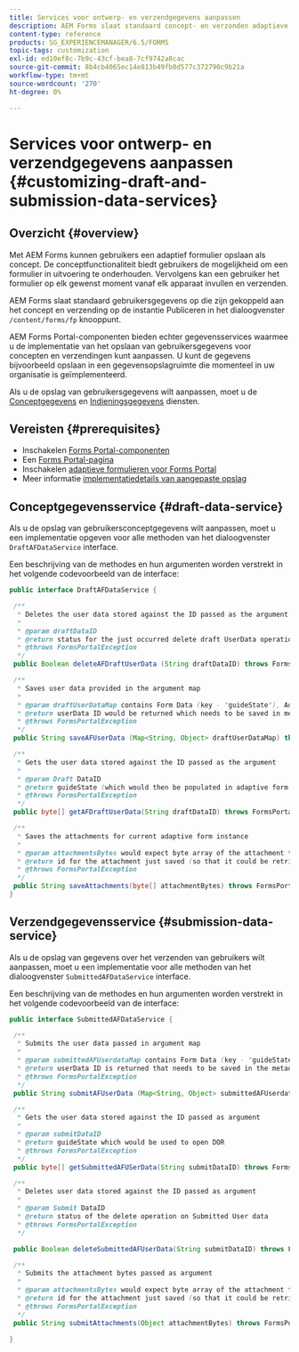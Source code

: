 ```yaml
---
title: Services voor ontwerp- en verzendgegevens aanpassen
description: AEM Forms slaat standaard concept- en verzonden adaptieve formulieren op in een standaardknooppunt van de instantie Publiceren. U kunt echter de services voor concepten en verzendgegevens van AEM Forms configureren om de opslag van concepten en verzonden adaptieve formulieren aan te passen.
content-type: reference
products: SG_EXPERIENCEMANAGER/6.5/FORMS
topic-tags: customization
exl-id: ed10ef8c-7b9c-43cf-bea8-7cf9742a8cac
source-git-commit: 8b4cb4065ec14e813b49fb0d577c372790c9b21a
workflow-type: tm+mt
source-wordcount: '270'
ht-degree: 0%

---
```


# Services voor ontwerp- en verzendgegevens aanpassen {#customizing-draft-and-submission-data-services}

## Overzicht {#overview}

Met AEM Forms kunnen gebruikers een adaptief formulier opslaan als concept. De conceptfunctionaliteit biedt gebruikers de mogelijkheid om een formulier in uitvoering te onderhouden. Vervolgens kan een gebruiker het formulier op elk gewenst moment vanaf elk apparaat invullen en verzenden.

AEM Forms slaat standaard gebruikersgegevens op die zijn gekoppeld aan het concept en verzending op de instantie Publiceren in het dialoogvenster `/content/forms/fp` knooppunt.

AEM Forms Portal-componenten bieden echter gegevensservices waarmee u de implementatie van het opslaan van gebruikersgegevens voor concepten en verzendingen kunt aanpassen. U kunt de gegevens bijvoorbeeld opslaan in een gegevensopslagruimte die momenteel in uw organisatie is geïmplementeerd.

Als u de opslag van gebruikersgegevens wilt aanpassen, moet u de [Conceptgegevens](/help/forms/using/custom-draft-submission-data-services.md#p-draft-data-service-p) en [Indieningsgegevens](/help/forms/using/custom-draft-submission-data-services.md#p-submission-data-service-p) diensten.

## Vereisten {#prerequisites}

* Inschakelen [Forms Portal-componenten](/help/forms/using/enabling-forms-portal-components.md)
* Een [Forms Portal-pagina](/help/forms/using/creating-form-portal-page.md)
* Inschakelen [adaptieve formulieren voor Forms Portal](/help/forms/using/draft-submission-component.md)
* Meer informatie [implementatiedetails van aangepaste opslag](/help/forms/using/draft-submission-component.md#customizing-the-storage)

## Conceptgegevensservice {#draft-data-service}

Als u de opslag van gebruikersconceptgegevens wilt aanpassen, moet u een implementatie opgeven voor alle methoden van het dialoogvenster `DraftAFDataService` interface.

Een beschrijving van de methodes en hun argumenten worden verstrekt in het volgende codevoorbeeld van de interface:

```java
public interface DraftAFDataService {

 /**
  * Deletes the user data stored against the ID passed as the argument
  *
  * @param draftDataID
  * @return status for the just occurred delete draft UserData operation
  * @throws FormsPortalException
  */
 public Boolean deleteAFDraftUserData (String draftDataID) throws FormsPortalException;

 /**
  * Saves user data provided in the argument map
  *
  * @param draftUserDataMap contains Form Data (key - "guideState"), Adaptive Form Name (Key - "guideName"), and Draft DataID (Key - "userDataID") if there is update
  * @return userData ID would be returned which needs to be saved in metadata node
  * @throws FormsPortalException
  */
 public String saveAFUserData (Map<String, Object> draftUserDataMap) throws FormsPortalException;

 /**
  * Gets the user data stored against the ID passed as the argument
  *
  * @param Draft DataID
  * @return guideState (which would then be populated in adaptive form to reload the draft) which is stored against draftDataID
  * @throws FormsPortalException
  */
 public byte[] getAFDraftUserData(String draftDataID) throws FormsPortalException;

 /**
  * Saves the attachments for current adaptive form instance
  *
  * @param attachmentsBytes would expect byte array of the attachment to be saved
  * @return id for the attachment just saved (so that it could be retrieved later)
  * @throws FormsPortalException
  */
 public String saveAttachments(byte[] attachmentBytes) throws FormsPortalException;
}
```

## Verzendgegevensservice {#submission-data-service}

Als u de opslag van gegevens over het verzenden van gebruikers wilt aanpassen, moet u een implementatie voor alle methoden van het dialoogvenster `SubmittedAFDataService` interface.

Een beschrijving van de methodes en hun argumenten worden verstrekt in het volgende codevoorbeeld van de interface:

```java
public interface SubmittedAFDataService {

 /**
  * Submits the user data passed in argument map
  *
  * @param submittedAFUserdataMap contains Form Data (key - "guideState"), Adaptive Form Name (Key - "guideName"), and Draft DataID (Key - "userDataID")
  * @return userData ID is returned that needs to be saved in the metadata node
  * @throws FormsPortalException
  */
 public String submitAFUserData (Map<String, Object> submittedAFUserdataMap) throws FormsPortalException;

 /**
  * Gets the user data stored against the ID passed as argument
  *
  * @param submitDataID
  * @return guideState which would be used to open DOR
  * @throws FormsPortalException
  */
 public byte[] getSubmittedAFUSerData(String submitDataID) throws FormsPortalException;

 /**
  * Deletes user data stored against the ID passed as argument
  *
  * @param Submit DataID
  * @return status of the delete operation on Submitted User data
  * @throws FormsPortalException
  */

 public Boolean deleteSubmittedAFUserData(String submitDataID) throws FormsPortalException;

 /**
  * Submits the attachment bytes passed as argument
  *
  * @param attachmentsBytes would expect byte array of the attachment to be saved
  * @return id for the attachment just saved (so that it could be retrieved later)
  * @throws FormsPortalException
  */
 public String submitAttachments(Object attachmentBytes) throws FormsPortalException;

}
```
